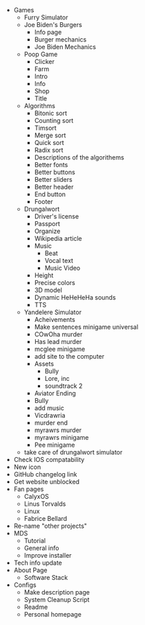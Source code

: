 - Games
    - Furry Simulator
    - Joe Biden's Burgers
        - Info page
        - Burger mechanics
        - Joe Biden Mechanics
    - Poop Game
        - Clicker
        - Farm
        - Intro
        - Info
        - Shop
        - Title
    - Algorithms
        - Bitonic sort
        - Counting sort
        - Timsort
        - Merge sort
        - Quick sort
        - Radix sort
        - Descriptions of the algorithems
        - Better fonts
        - Better buttons
        - Better sliders
        - Better header
        - End button
        - Footer
    - Drungalwort
        - Driver's license
        - Passport
        - Organize
        - Wikipedia article
        - Music
            - Beat
            - Vocal text
            - Music Video
        - Height
        - Precise colors
        - 3D model
        - Dynamic HeHeHeHa sounds
        - TTS
    - Yandelere Simulator
        - Acheivements
        - Make sentences minigame universal
        - COwOha murder
        - Has lead murder
        - mcglee minigame
        - add site to the computer
        - Assets
            - Bully
            - Lore, inc
            - soundtrack 2
        - Aviator Ending
        - Bully
        - add music
        - Vicdrawria
        - murder end
        - myrawrs murder
        - myrawrs minigame
        - Pee minigame
    - take care of drungalwort simulator
- Check IOS compatability
- New icon
- GitHub changelog link
- Get website unblocked
- Fan pages
    - CalyxOS
    - Linus Torvalds
    - Linux
    - Fabrice Bellard
- Re-name "other projects"
- MDS
    - Tutorial
    - General info
    - Improve installer
- Tech info update
- About Page
    - Software Stack
- Configs
    - Make description page
    - System Cleanup Script
    - Readme
    - Personal homepage
 
